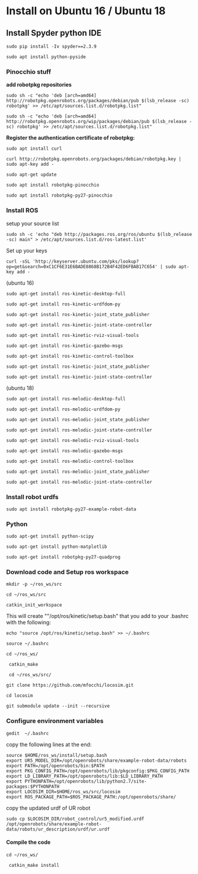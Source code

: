 

# Install on Ubuntu 16 / Ubuntu 18

## Install Spyder python IDE

```
sudo pip install -Iv spyder==2.3.9
```

```
sudo apt install python-pyside
```



### Pinocchio stuff

**add robotpkg repositories**

```
sudo sh -c "echo 'deb [arch=amd64] http://robotpkg.openrobots.org/packages/debian/pub $(lsb_release -sc) robotpkg' >> /etc/apt/sources.list.d/robotpkg.list"
```

```
sudo sh -c "echo 'deb [arch=amd64] http://robotpkg.openrobots.org/wip/packages/debian/pub $(lsb_release -sc) robotpkg' >> /etc/apt/sources.list.d/robotpkg.list"
```

**Register the authentication certificate of robotpkg:**

```
sudo apt install curl
```

```
curl http://robotpkg.openrobots.org/packages/debian/robotpkg.key | sudo apt-key add -
```

```
sudo apt-get update
```

```
sudo apt install robotpkg-pinocchio
```

```
sudo apt install robotpkg-py27-pinocchio
```



### Install ROS 

setup your source list

```
sudo sh -c 'echo "deb http://packages.ros.org/ros/ubuntu $(lsb_release -sc) main" > /etc/apt/sources.list.d/ros-latest.list'
```

Set up your keys

```
curl -sSL 'http://keyserver.ubuntu.com/pks/lookup?op=get&search=0xC1CF6E31E6BADE8868B172B4F42ED6FBAB17C654' | sudo apt-key add -
```

(ubuntu 16)

```
sudo apt-get install ros-kinetic-desktop-full
```

```
sudo apt-get install ros-kinetic-urdfdom-py
```

```
sudo apt-get install ros-kinetic-joint_state_publisher
```

```
sudo apt-get install ros-kinetic-joint-state-controller 
```

```
sudo apt-get install ros-kinetic-rviz-visual-tools
```

```
sudo apt-get install ros-kinetic-gazebo-msgs
```

```
sudo apt-get install ros-kinetic-control-toolbox
```

```
sudo apt-get install ros-kinetic-joint_state_publisher
```

```
sudo apt-get install ros-kinetic-joint-state-controller 
```



(ubuntu 18)

```
sudo apt-get install ros-melodic-desktop-full
```

```
sudo apt-get install ros-melodic-urdfdom-py
```

```
sudo apt-get install ros-melodic-joint_state_publisher
```

```
sudo apt-get install ros-melodic-joint-state-controller 
```

```
sudo apt-get install ros-melodic-rviz-visual-tools
```

```
sudo apt-get install ros-melodic-gazebo-msgs
```

```
sudo apt-get install ros-melodic-control-toolbox
```

```
sudo apt-get install ros-melodic-joint_state_publisher
```

```
sudo apt-get install ros-melodic-joint-state-controller 
```



### Install robot urdfs 

```
sudo apt install robotpkg-py27-example-robot-data
```



###  Python

```
sudo apt-get install python-scipy
```

```
sudo apt-get install python-matplotlib
```

```
sudo apt-get install robotpkg-py27-quadprog  
```

### Download code and Setup ros workspace

```
mkdir -p ~/ros_ws/src
```

```
cd ~/ros_ws/src
```

```
catkin_init_workspace
```

This will create ""/opt/ros/kinetic/setup.bash" that you add to your .bashrc with the following:

```
echo "source /opt/ros/kinetic/setup.bash" >> ~/.bashrc
```

```
source ~/.bashrc
```

```
cd ~/ros_ws/
```

```
 catkin_make
```

```
 cd ~/ros_ws/src/ 
```

```
git clone https://github.com/mfocchi/locosim.git
```

```
cd locosim
```

```
git submodule update --init --recursive
```



### Configure environment variables 

```
gedit  ~/.bashrc
```

copy the following lines at the end:

```
source $HOME/ros_ws/install/setup.bash
export UR5_MODEL_DIR=/opt/openrobots/share/example-robot-data/robots
export PATH=/opt/openrobots/bin:$PATH
export PKG_CONFIG_PATH=/opt/openrobots/lib/pkgconfig:$PKG_CONFIG_PATH
export LD_LIBRARY_PATH=/opt/openrobots/lib:$LD_LIBRARY_PATH
export PYTHONPATH=/opt/openrobots/lib/python2.7/site-packages:$PYTHONPATH
export LOCOSIM_DIR=$HOME/ros_ws/src/locosim
export ROS_PACKAGE_PATH=$ROS_PACKAGE_PATH:/opt/openrobots/share/
```

copy the updated urdf of UR robot 

```
sudo cp $LOCOSIM_DIR/robot_control/ur5_modified.urdf /opt/openrobots/share/example-robot-data/robots/ur_description/urdf/ur.urdf
```

#### Compile the code

```
cd ~/ros_ws/ 
```

```
 catkin_make install 
```





